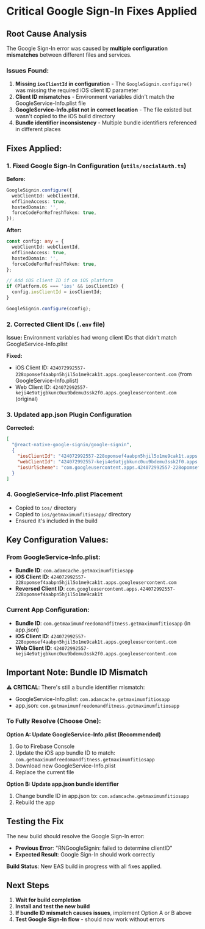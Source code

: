 # Critical Google Sign-In Fixes Applied

## Root Cause Analysis

The Google Sign-In error was caused by **multiple configuration mismatches** between different files and services.

### Issues Found:

1. **Missing `iosClientId` in configuration** - The `GoogleSignin.configure()` was missing the required iOS client ID parameter
2. **Client ID mismatches** - Environment variables didn't match the GoogleService-Info.plist file
3. **GoogleService-Info.plist not in correct location** - The file existed but wasn't copied to the iOS build directory
4. **Bundle identifier inconsistency** - Multiple bundle identifiers referenced in different places

## Fixes Applied:

### 1. Fixed Google Sign-In Configuration (`utils/socialAuth.ts`)
**Before:**
```typescript
GoogleSignin.configure({
  webClientId: webClientId,
  offlineAccess: true,
  hostedDomain: '',
  forceCodeForRefreshToken: true,
});
```

**After:**
```typescript
const config: any = {
  webClientId: webClientId,
  offlineAccess: true,
  hostedDomain: '',
  forceCodeForRefreshToken: true,
};

// Add iOS client ID if on iOS platform
if (Platform.OS === 'ios' && iosClientId) {
  config.iosClientId = iosClientId;
}

GoogleSignin.configure(config);
```

### 2. Corrected Client IDs (`.env` file)
**Issue:** Environment variables had wrong client IDs that didn't match GoogleService-Info.plist

**Fixed:**
- iOS Client ID: `424072992557-228opomsef4aabpn5hjil5o1me9cak1t.apps.googleusercontent.com` (from GoogleService-Info.plist)
- Web Client ID: `424072992557-keji4e9atjgbkunc0uu9bdemu3ssk2f0.apps.googleusercontent.com` (original)

### 3. Updated app.json Plugin Configuration
**Corrected:**
```json
[
  "@react-native-google-signin/google-signin",
  {
    "iosClientId": "424072992557-228opomsef4aabpn5hjil5o1me9cak1t.apps.googleusercontent.com",
    "webClientId": "424072992557-keji4e9atjgbkunc0uu9bdemu3ssk2f0.apps.googleusercontent.com",
    "iosUrlScheme": "com.googleusercontent.apps.424072992557-228opomsef4aabpn5hjil5o1me9cak1t"
  }
]
```

### 4. GoogleService-Info.plist Placement
- Copied to `ios/` directory
- Copied to `ios/getmaximumfitiosapp/` directory
- Ensured it's included in the build

## Key Configuration Values:

### From GoogleService-Info.plist:
- **Bundle ID**: `com.adamcache.getmaximumfitiosapp`
- **iOS Client ID**: `424072992557-228opomsef4aabpn5hjil5o1me9cak1t.apps.googleusercontent.com`
- **Reversed Client ID**: `com.googleusercontent.apps.424072992557-228opomsef4aabpn5hjil5o1me9cak1t`

### Current App Configuration:
- **Bundle ID**: `com.getmaximumfreedomandfitness.getmaximumfitiosapp` (in app.json)
- **iOS Client ID**: `424072992557-228opomsef4aabpn5hjil5o1me9cak1t.apps.googleusercontent.com`
- **Web Client ID**: `424072992557-keji4e9atjgbkunc0uu9bdemu3ssk2f0.apps.googleusercontent.com`

## Important Note: Bundle ID Mismatch

⚠️ **CRITICAL**: There's still a bundle identifier mismatch:
- GoogleService-Info.plist: `com.adamcache.getmaximumfitiosapp`
- app.json: `com.getmaximumfreedomandfitness.getmaximumfitiosapp`

### To Fully Resolve (Choose One):

**Option A: Update GoogleService-Info.plist (Recommended)**
1. Go to Firebase Console
2. Update the iOS app bundle ID to match: `com.getmaximumfreedomandfitness.getmaximumfitiosapp`
3. Download new GoogleService-Info.plist
4. Replace the current file

**Option B: Update app.json bundle identifier**
1. Change bundle ID in app.json to: `com.adamcache.getmaximumfitiosapp`
2. Rebuild the app

## Testing the Fix

The new build should resolve the Google Sign-In error:
- **Previous Error**: "RNGoogleSignin: failed to determine clientID"
- **Expected Result**: Google Sign-In should work correctly

**Build Status**: New EAS build in progress with all fixes applied.

## Next Steps

1. **Wait for build completion**
2. **Install and test the new build**
3. **If bundle ID mismatch causes issues**, implement Option A or B above
4. **Test Google Sign-In flow** - should now work without errors
